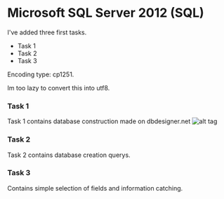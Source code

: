 # Microsoft SQL Server 2012 (SQL)
I've added three first tasks.
- Task 1
- Task 2
- Task 3

Encoding type: cp1251.

Im too lazy to convert this into utf8.
### Task 1
Task 1 contains database construction made on dbdesigner.net
![alt tag](https://github.com/shev2dev/Sql-study/blob/master/Task_1/UPD1.png)

### Task 2
Task 2 contains database creation querys.

### Task 3
Contains simple selection of fields and information catching.


